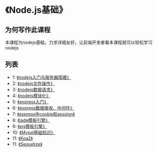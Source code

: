 # 《Node.js基础》


## 为何写作此课程


本课程为nodejs基础，力求详细友好，让前端开发者看本课程就可以轻松学习nodejs


## 列表

* 1: [《nodejs入门与服务器搭建》](https://github.com/dzfrontend/nodejs/tree/master/1.nodejs%E5%85%A5%E9%97%A8%E4%B8%8E%E6%9C%8D%E5%8A%A1%E5%99%A8%E6%90%AD%E5%BB%BA)
* 2: [《nodejs文件操作》](https://github.com/dzfrontend/nodejs/tree/master/2.nodejs%E6%96%87%E4%BB%B6%E6%93%8D%E4%BD%9C)
* 3: [《nodejs数据请求》](https://github.com/dzfrontend/nodejs/tree/master/3.nodejs%E6%95%B0%E6%8D%AE%E8%AF%B7%E6%B1%82)
* 4: [《nodejs模块化》](https://github.com/dzfrontend/nodejs/tree/master/4.nodejs%E6%A8%A1%E5%9D%97%E5%8C%96)
* 5: [《express入门》](https://github.com/dzfrontend/nodejs/tree/master/5.nodejs%E6%A1%86%E6%9E%B6express%E5%85%A5%E9%97%A8)
* 6: [《express数据接收、中间件》](https://github.com/dzfrontend/nodejs/tree/master/6.nodejs%E6%A1%86%E6%9E%B6express%E6%95%B0%E6%8D%AE%E3%80%81%E4%B8%AD%E9%97%B4%E4%BB%B6)
* 7: [《express中cookie和session》](https://github.com/dzfrontend/nodejs/tree/master/7.nodejs%E6%A1%86%E6%9E%B6express%E4%B8%ADcookie%E5%92%8Csession)
* 8: [《jade模板引擎》](https://github.com/dzfrontend/nodejs/tree/master/8.jade%E6%A8%A1%E6%9D%BF%E5%BC%95%E6%93%8E)
* 9: [《ejs模板引擎》](https://github.com/dzfrontend/nodejs/tree/master/9.ejs%E6%A8%A1%E6%9D%BF%E5%BC%95%E6%93%8E)
* 10: [《Mysql基础知识》](./10.mysql/README.md)
* 11: [《Koa2》](./11.koa2)
* 11: [《Sequelize》](./12.sequelize)

